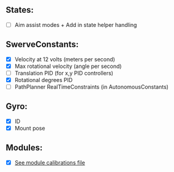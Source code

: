 States:
-----------------------
- [ ] Aim assist modes + Add in state helper handling

SwerveConstants:
-----------------------
- [x] Velocity at 12 volts (meters per second)
- [x] Max rotational velocity (angle per second)
- [ ] Translation PID (for x,y PID controllers)
- [x] Rotational degrees PID 
- [ ] PathPlanner RealTimeConstraints (in AutonomousConstants)

Gyro:
-----------------------
- [X] ID
- [x] Mount pose

Modules:
-----------------------
- [x] [See module calibrations file](module/calibrations)
